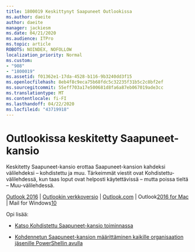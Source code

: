 ```yaml
---
title: 1800019 Keskittynyt Saapuneet Outlookissa
ms.author: daeite
author: daeite
manager: jackiesm
ms.date: 04/21/2020
ms.audience: ITPro
ms.topic: article
ROBOTS: NOINDEX, NOFOLLOW
localization_priority: Normal
ms.custom:
- "908"
- "1800019"
ms.assetid: f01362e1-17da-4528-b116-9b3240dd3f15
ms.openlocfilehash: 8eb4f8c9eca75b68fdc5c32235f31b5c2c8bf2ef
ms.sourcegitcommit: 55eff703a17e500681d8fa6a87eb067019ade3cc
ms.translationtype: MT
ms.contentlocale: fi-FI
ms.lasthandoff: 04/22/2020
ms.locfileid: "43719918"
---
```

# <a name="focused-inbox-in-outlook"></a>Outlookissa keskitetty Saapuneet-kansio

Keskitetty Saapuneet-kansio erottaa Saapuneet-kansion kahdeksi välilehdeksi – kohdistettu ja muu. Tärkeimmät viestit ovat Kohdistettu-välilehdessä, kun taas loput ovat helposti käytettävissä – mutta poissa tieltä – Muu-välilehdessä.
  
[Outlook 2016](https://go.microsoft.com/fwlink/p/?linkid=2002112&amp;clcid=0x409) | [Outlookin verkkoversio](https://go.microsoft.com/fwlink/p/?linkid=2002113&amp;clcid=0x409) | [Outlook.com](https://go.microsoft.com/fwlink/p/?linkid=2002012&amp;clcid=0x409) | Outlook[2016 for Mac](https://go.microsoft.com/fwlink/p/?linkid=2002013&amp;clcid=0x409) | Mail for Windows[10](https://go.microsoft.com/fwlink/p/?linkid=2001919&amp;clcid=0x409)
  
Opi lisää:
  
- [Katso Kohdistettu Saapuneet-kansio toiminnassa](https://go.microsoft.com/fwlink/p/?linkid=2002212&amp;clcid=0x409)

- [Kohdennetun Saapuneet-kansion määrittäminen kaikille organisaation jäsenille PowerShellin avulla](https://go.microsoft.com/fwlink/p/?linkid=2002308&amp;clcid=0x409)
